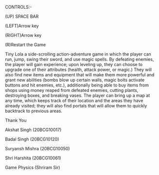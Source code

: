 CONTROLS:- 

(UP) SPACE BAR

(LEFT)Arrow key

(RIGHT)Arrow key

(R)Restart the Game



Tiny  Lola a side-scrolling action-adventure game in which the player can run, jump, swing their sword, and use magic spells. By defeating enemies, the player will gain experience; upon leveling up, they can choose to upgrade one of their attributes (health, attack power, or magic.) They will also find new items and equipment that will make them more powerful and grant new abilities (bombs blow up certain walls, magic bolts activate buttons and hit enemies, etc.), additionally being able to buy items from shops using money reaped from defeated enemies, cutting plants, destroying boxes, and breaking vases. The player can bring up a map at any time, which keeps track of their location and the areas they have already visited; they will also find portals that will allow them to quickly backtrack to previous areas.

Thank You 

Akshat Singh (20BCG10017)

Badal Singh (20BCG10120)

Suryansh Mishra (20BCG10050)

Shri Harshita (20BCG10061)

Game Physics  (Shriram Sir)

